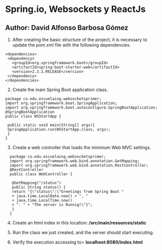 # Spring.io, Websockets y ReactJs

## Author: David Alfonso Barbosa Gómez

1. After creating the basic structure of the project, it is necessary to update the pom.xml file with the following dependencies.
  ```
  <dependencies>
   <dependency>
     <groupId>org.springframework.boot</groupId>
     <artifactId>spring-boot-starter-web</artifactId>
     <version>2.3.1.RELEASE</version>
   </dependency>
  </dependencies>
  ```
2. Create the main Spring Boot application class.
  ```
  package co.edu.escuelaing.websocketsprimer;
  import org.springframework.boot.SpringApplication;
  import org.springframework.boot.autoconfigure.SpringBootApplication;
  @SpringBootApplication
  public class WSStartApp {
   
   public static void main(String[] args){
   SpringApplication.run(WSStartApp.class, args);
   }
  }
  ```
3. Create a web controller that loads the minimum Web MVC settings.
  ```
    package co.edu.escuelaing.websocketsprimer;
    import org.springframework.web.bind.annotation.GetMapping;
    import org.springframework.web.bind.annotation.RestController;
    @RestController
    public class WebController {
     
     @GetMapping("/status")
     public String status() {
     return "{\"status\":\"Greetings from Spring Boot "
     + java.time.LocalDate.now() + ", "
     + java.time.LocalTime.now()
     + ". " + "The server is Runnig!\"}";
     }
    }
  ```
4. Create an html index in this location: **/src/main/resources/static**

5. Run the class we just created, and the server should start executing.
6. Verify the execution accessing to> **localhost:8080/index.html**


